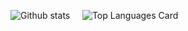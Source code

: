 
![Github stats](https://github-readme-stats.vercel.app/api?username=tszwong&theme=chartreuse-dark&show_icons=true&count_private=true)
&nbsp;
&nbsp;
![Top Languages Card](https://github-readme-stats.vercel.app/api/top-langs/?username=tszwong&layout=compact)
